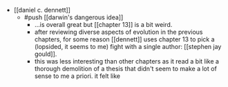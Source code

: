 - [[daniel c. dennett]]
	- #push [[darwin's dangerous idea]]
		- ...is overall great but [[chapter 13]] is a bit weird.
		- after reviewing diverse aspects of evolution in the previous chapters, for some reason [[dennett]] uses chapter 13 to pick a (lopsided, it seems to me) fight with a single author: [[stephen jay gould]].
		- this was less interesting than other chapters as it read a bit like a thorough demolition of a thesis that didn't seem to make a lot of sense to me a priori. it felt like